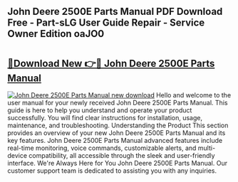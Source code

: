 ## John Deere 2500E Parts Manual PDF Download Free - Part-sLG User Guide Repair - Service Owner Edition oaJO0

# <h2><a href="http://bc89459.oget.top/?id=John+Deere+2500E+Parts+Manual">🔗Download New 👉🔴 John Deere 2500E Parts Manual</a></h2>

[![John Deere 2500E Parts Manual new download](https://i.imgur.com/5g1atiW.png)](http://bc89459.oget.top/?id=John+Deere+2500E+Parts+Manual)
Hello and welcome to the user manual for your newly received John Deere 2500E Parts Manual. This guide is here to help you understand and operate your product successfully. You will find clear instructions for installation, usage, maintenance, and troubleshooting. Understanding the Product This section provides an overview of your new John Deere 2500E Parts Manual and its key features. John Deere 2500E Parts Manual advanced features include real-time monitoring, voice commands, customizable alerts, and multi-device compatibility, all accessible through the sleek and user-friendly interface. We're Always Here for You John Deere 2500E Parts Manual. Our customer support team is dedicated to assisting you with any inquiries.
